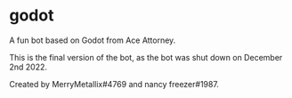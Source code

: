 # godot
 A fun bot based on Godot from Ace Attorney.
 
 This is the final version of the bot, as the bot was shut down on December 2nd 2022. 

Created by MerryMetallix#4769 and nancy freezer#1987.

